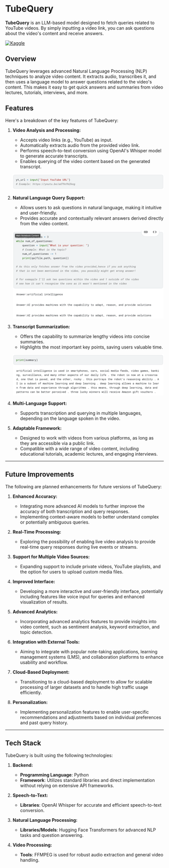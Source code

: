 # TubeQuery

**TubeQuery** is an LLM-based model designed to fetch queries related to YouTube videos. By simply inputting a video link, you can ask questions about the video's content and receive answers.

[![Kaggle](https://img.shields.io/badge/Kaggle-View%20on%20Kaggle-blue?logo=kaggle)](https://www.kaggle.com/code/sitama/tubequery)

## Overview

TubeQuery leverages advanced Natural Language Processing (NLP) techniques to analyze video content. It extracts audio, transcribes it, and then uses a language model to answer questions related to the video's content. This makes it easy to get quick answers and summaries from video lectures, tutorials, interviews, and more.

## Features

Here's a breakdown of the key features of TubeQuery:

1. **Video Analysis and Processing:**
   - Accepts video links (e.g., YouTube) as input.
   - Automatically extracts audio from the provided video link.
   - Performs speech-to-text conversion using OpenAI's Whisper model to generate accurate transcripts.
   - Enables querying of the video content based on the generated transcript.

   ![Input Video Link](imgs/input_video_link.png)

2. **Natural Language Query Support:**
   - Allows users to ask questions in natural language, making it intuitive and user-friendly.
   - Provides accurate and contextually relevant answers derived directly from the video content.

   ![Question and Answers](imgs/question_answers.png)

3. **Transcript Summarization:**
   - Offers the capability to summarize lengthy videos into concise summaries.
   - Highlights the most important key points, saving users valuable time.

   ![Summary](imgs/summary.png)

4. **Multi-Language Support:**
   - Supports transcription and querying in multiple languages, depending on the language spoken in the video.

5. **Adaptable Framework:**
   - Designed to work with videos from various platforms, as long as they are accessible via a public link.
   - Compatible with a wide range of video content, including educational tutorials, academic lectures, and engaging interviews.

---

## Future Improvements

The following are planned enhancements for future versions of TubeQuery:

1. **Enhanced Accuracy:**
   - Integrating more advanced AI models to further improve the accuracy of both transcription and query responses.
   - Implementing context-aware models to better understand complex or potentially ambiguous queries.

2. **Real-Time Processing:**
   - Exploring the possibility of enabling live video analysis to provide real-time query responses during live events or streams.

3. **Support for Multiple Video Sources:**
   - Expanding support to include private videos, YouTube playlists, and the option for users to upload custom media files.

4. **Improved Interface:**
   - Developing a more interactive and user-friendly interface, potentially including features like voice input for queries and enhanced visualization of results.

5. **Advanced Analytics:**
   - Incorporating advanced analytics features to provide insights into video content, such as sentiment analysis, keyword extraction, and topic detection.

6. **Integration with External Tools:**
   - Aiming to integrate with popular note-taking applications, learning management systems (LMS), and collaboration platforms to enhance usability and workflow.

7. **Cloud-Based Deployment:**
   - Transitioning to a cloud-based deployment to allow for scalable processing of larger datasets and to handle high traffic usage efficiently.

8. **Personalization:**
   - Implementing personalization features to enable user-specific recommendations and adjustments based on individual preferences and past query history.

---

## Tech Stack

TubeQuery is built using the following technologies:

1. **Backend:**
   - **Programming Language**: Python
   - **Framework**:  Utilizes standard libraries and direct implementation without relying on extensive API frameworks.

2. **Speech-to-Text:**
   - **Libraries**: OpenAI Whisper for accurate and efficient speech-to-text conversion.

3. **Natural Language Processing:**
   - **Libraries/Models**: Hugging Face Transformers for advanced NLP tasks and question answering.

4. **Video Processing:**
   - **Tools**: FFMPEG is used for robust audio extraction and general video handling.
